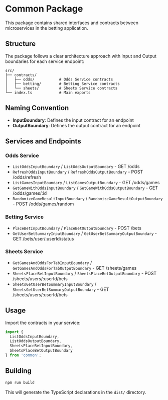 # Common Package

This package contains shared interfaces and contracts between microservices in the betting application.

## Structure

The package follows a clear architecture approach with Input and Output boundaries for each service endpoint:

```
src/
├── contracts/
│   ├── odds/           # Odds Service contracts
│   ├── betting/        # Betting Service contracts
│   └── sheets/         # Sheets Service contracts
└── index.ts            # Main exports
```

## Naming Convention

- **InputBoundary**: Defines the input contract for an endpoint
- **OutputBoundary**: Defines the output contract for an endpoint

## Services and Endpoints

### Odds Service
- `ListOddsInputBoundary` / `ListOddsOutputBoundary` - GET /odds
- `RefreshOddsInputBoundary` / `RefreshOddsOutputBoundary` - POST /odds/refresh
- `ListGamesInputBoundary` / `ListGamesOutputBoundary` - GET /odds/games
- `GetGameWithOddsInputBoundary` / `GetGameWithOddsOutputBoundary` - GET /odds/games/:id
- `RandomizeGameResultInputBoundary` / `RandomizeGameResultOutputBoundary` - POST /odds/games/random

### Betting Service
- `PlaceBetInputBoundary` / `PlaceBetOutputBoundary` - POST /bets
- `GetUserBetSummaryInputBoundary` / `GetUserBetSummaryOutputBoundary` - GET /bets/user/:userId/status

### Sheets Service
- `GetGamesAndOddsForTabInputBoundary` / `GetGamesAndOddsForTabOutputBoundary` - GET /sheets/games
- `SheetsPlaceBetInputBoundary` / `SheetsPlaceBetOutputBoundary` - POST /sheets/users/:userId/bets
- `SheetsGetUserBetSummaryInputBoundary` / `SheetsGetUserBetSummaryOutputBoundary` - GET /sheets/users/:userId/bets

## Usage

Import the contracts in your service:

```typescript
import { 
  ListOddsInputBoundary, 
  ListOddsOutputBoundary,
  SheetsPlaceBetInputBoundary,
  SheetsPlaceBetOutputBoundary
} from 'common';
```

## Building

```bash
npm run build
```

This will generate the TypeScript declarations in the `dist/` directory. 